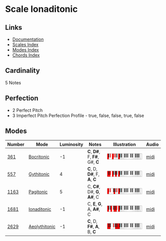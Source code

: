 # Scale Ionaditonic

## Links

- [Documentation](README.md)
- [Scales Index](Scales.md)
- [Modes Index](Modes.md)
- [Chords Index](Chords.md)

## Cardinality

5 Notes

## Perfection

- 2 Perfect Pitch
- 3 Imperfect Pitch
Perfection Profile - true, false, false, true, false

## Modes

| Number | Mode | Luminosity | Notes | Illustration | Audio |
|--------|------|------------|-------|--------------|-------|
| [361](https://ianring.com/musictheory/scales/361) | [Bocritonic](ModeBocritonic.md) | -1 | **C**, **D#**, F, **F#**, G#, **C** | ![CNaturalBocritonic](ModeCNaturalBocritonic.png) | [midi](https://github.com/edipermadi/music/blob/main/docs/ModeCNaturalBocritonic.mid?raw=true) | 
| [557](https://ianring.com/musictheory/scales/557) | [Gythitonic](ModeGythitonic.md) | 4 | **C**, D, **D#**, F, **A**, **C** | ![CNaturalGythitonic](ModeCNaturalGythitonic.png) | [midi](https://github.com/edipermadi/music/blob/main/docs/ModeCNaturalGythitonic.mid?raw=true) | 
| [1163](https://ianring.com/musictheory/scales/1163) | [Pagitonic](ModePagitonic.md) | 5 | C, **C#**, D#, **G**, **A#**, C | ![CNaturalPagitonic](ModeCNaturalPagitonic.png) | [midi](https://github.com/edipermadi/music/blob/main/docs/ModeCNaturalPagitonic.mid?raw=true) | 
| [1681](https://ianring.com/musictheory/scales/1681) | [Ionaditonic](ModeIonaditonic.md) | -1 | C, **E**, **G**, A, **A#**, C | ![CNaturalIonaditonic](ModeCNaturalIonaditonic.png) | [midi](https://github.com/edipermadi/music/blob/main/docs/ModeCNaturalIonaditonic.mid?raw=true) | 
| [2629](https://ianring.com/musictheory/scales/2629) | [Aeolythitonic](ModeAeolythitonic.md) | -1 | **C**, D, **F#**, **A**, B, **C** | ![CNaturalAeolythitonic](ModeCNaturalAeolythitonic.png) | [midi](https://github.com/edipermadi/music/blob/main/docs/ModeCNaturalAeolythitonic.mid?raw=true) | 
